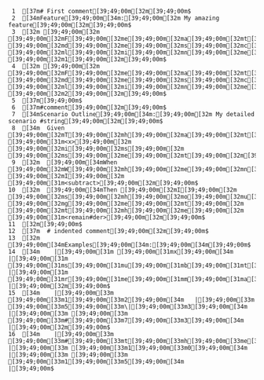      1	[37m# First comment[39;49;00m[32m[39;49;00m$
     2	[34mFeature[39;49;00m[34m:[39;49;00m[32m My amazing feature[39;49;00m[32m[39;49;00m$
     3	[32m [39;49;00m[32m [39;49;00m[32mF[39;49;00m[32me[39;49;00m[32ma[39;49;00m[32mt[39;49;00m[32mu[39;49;00m[32mr[39;49;00m[32me[39;49;00m[32m [39;49;00m[32md[39;49;00m[32me[39;49;00m[32ms[39;49;00m[32mc[39;49;00m[32mr[39;49;00m[32mi[39;49;00m[32mp[39;49;00m[32mt[39;49;00m[32mi[39;49;00m[32mo[39;49;00m[32mn[39;49;00m[32m [39;49;00m[32ml[39;49;00m[32mi[39;49;00m[32mn[39;49;00m[32me[39;49;00m[32m [39;49;00m[32m1[39;49;00m[32m[39;49;00m$
     4	[32m [39;49;00m[32m [39;49;00m[32mF[39;49;00m[32me[39;49;00m[32ma[39;49;00m[32mt[39;49;00m[32mu[39;49;00m[32mr[39;49;00m[32me[39;49;00m[32m [39;49;00m[32md[39;49;00m[32me[39;49;00m[32ms[39;49;00m[32mc[39;49;00m[32mr[39;49;00m[32mi[39;49;00m[32mp[39;49;00m[32mt[39;49;00m[32mi[39;49;00m[32mo[39;49;00m[32mn[39;49;00m[32m [39;49;00m[32ml[39;49;00m[32mi[39;49;00m[32mn[39;49;00m[32me[39;49;00m[32m [39;49;00m[32m2[39;49;00m[32m[39;49;00m$
     5	[37m[39;49;00m$
     6	[37m#comment[39;49;00m[32m[39;49;00m$
     7	[34mScenario Outline[39;49;00m[34m:[39;49;00m[32m My detailed scenario #string[39;49;00m[32m[39;49;00m$
     8	[34m  Given [39;49;00m[32mT[39;49;00m[32mh[39;49;00m[32ma[39;49;00m[32mt[39;49;00m[32m [39;49;00m[31m<x>[39;49;00m[32m [39;49;00m[32mi[39;49;00m[32ms[39;49;00m[32m [39;49;00m[32ms[39;49;00m[32me[39;49;00m[32mt[39;49;00m[32m[39;49;00m$
     9	[32m  [39;49;00m[34mWhen [39;49;00m[32mW[39;49;00m[32mh[39;49;00m[32me[39;49;00m[32mn[39;49;00m[32m [39;49;00m[32mI[39;49;00m[32m [39;49;00m[31m<subtract>[39;49;00m[32m[39;49;00m$
    10	[32m  [39;49;00m[34mThen [39;49;00m[32mI[39;49;00m[32m [39;49;00m[32ms[39;49;00m[32mh[39;49;00m[32mo[39;49;00m[32mu[39;49;00m[32ml[39;49;00m[32md[39;49;00m[32m [39;49;00m[32mg[39;49;00m[32me[39;49;00m[32mt[39;49;00m[32m [39;49;00m[32mt[39;49;00m[32mh[39;49;00m[32me[39;49;00m[32m [39;49;00m[31m<remain#der>[39;49;00m[32m[39;49;00m$
    11	[32m[39;49;00m$
    12	[37m  # indented comment[39;49;00m[32m[39;49;00m$
    13	[32m  [39;49;00m[34mExamples[39;49;00m[34m:[39;49;00m[34m[39;49;00m$
    14	[34m    |[39;49;00m[31m [39;49;00m[31mx[39;49;00m[34m    |[39;49;00m[31m [39;49;00m[31ms[39;49;00m[31mu[39;49;00m[31mb[39;49;00m[31mt[39;49;00m[31mr[39;49;00m[31ma[39;49;00m[31mc[39;49;00m[31mt[39;49;00m[34m |[39;49;00m[31m [39;49;00m[31mr[39;49;00m[31me[39;49;00m[31mm[39;49;00m[31ma[39;49;00m[31mi[39;49;00m[31mn[39;49;00m[31m#[39;49;00m[31md[39;49;00m[31me[39;49;00m[31mr[39;49;00m[34m |[39;49;00m[32m[39;49;00m$
    15	[34m    |[39;49;00m[33m [39;49;00m[33m1[39;49;00m[33m2[39;49;00m[34m   |[39;49;00m[33m [39;49;00m[33m5[39;49;00m[33m\|[39;49;00m[33m3[39;49;00m[34m     |[39;49;00m[33m [39;49;00m[33m [39;49;00m[33m#[39;49;00m[33m7[39;49;00m[33m3[39;49;00m[34m       |[39;49;00m[32m[39;49;00m$
    16	[34m    |[39;49;00m[33m [39;49;00m[33m#[39;49;00m[33mt[39;49;00m[33mh[39;49;00m[33me[39;49;00m[34m |[39;49;00m[33m [39;49;00m[33m1[39;49;00m[33m0[39;49;00m[34m       |[39;49;00m[33m [39;49;00m[33m [39;49;00m[33m1[39;49;00m[33m5[39;49;00m[34m        |[39;49;00m$
